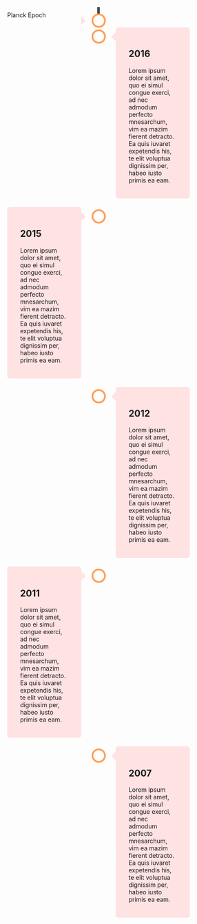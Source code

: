 <style>
div {
    box-sizing: border-box;
}



/* The actual timeline (the vertical ruler) */
.timeline {
    position: relative;
    
    margin: 0 auto;
}

/* Epoch text - rotated */
div.epoch{
   
    position: absolute;    
    left: 50%;
    top: 50px;
    color: #FF9F55;
    z-index: 1;
    -ms-transform: rotate(-90deg); /* IE 9 */
    -webkit-transform: rotate(-90deg); /* Safari 3-8 */
    transform: rotate(-90deg);
}

/* The actual timeline (the vertical ruler) */
.timeline::after {
    content: '';
    position: absolute;
    width: 6px;
    background-color: #4a494a;
    top: 0;
    bottom: 0;
    left: 50%;
    margin-left: -3px;
}

/* Container around content */
.container {
    padding: 10px 40px;
    position: relative;
    background-color: inherit;
    width: 50%;
}

/* The circles on the timeline */
.container::after {
    content: '';
    position: absolute;
    width: 25px;
    height: 25px;
    right: -17px;
    background-color: white;
    border: 4px solid #FF9F55;
    top: 15px;
    border-radius: 50%;
    z-index: 1;
}

/* Place the container to the left */
.left {
    left: 0;
}

/* Place the container to the right */
.right {
    left: 50%;
}

/* Add arrows to the left container (pointing right) */
.left::before {
    content: " ";
    height: 0;
    position: absolute;
    top: 22px;
    width: 0;
    z-index: 1;
    right: 30px;
    border: medium solid white;
    border-width: 10px 0 10px 10px;
    border-color: transparent transparent transparent #ffe2e2;
}

/* Add arrows to the right container (pointing left) */
.right::before {
    content: " ";
    height: 0;
    position: absolute;
    top: 22px;
    width: 0;
    z-index: 1;
    left: 30px;
    border: medium solid white;
    border-width: 10px 10px 10px 0;
    border-color: transparent #ffe2e2 transparent transparent;
}

/* Fix the circle for containers on the right side */
.right::after {
    left: -16px;
}

/* The actual content */
.content {
    padding: 20px 30px;
    background-color: #ffe2e2;
    position: relative;
    border-radius: 6px;
}

/* Media queries - Responsive timeline on screens less than 600px wide */
@media screen and (max-width: 600px) {
  /* Place the timelime to the left */
  .timeline::after {
    left: 31px;
  }
  
  /* Full-width containers */
  .container {
    width: 100%;
    padding-left: 70px;
    padding-right: 25px;
  }
  
  /* Make sure that all arrows are pointing leftwards */
  .container::before {
    left: 60px;
    border: medium solid white;
    border-width: 10px 10px 10px 0;
    border-color: transparent #ffe2e2 transparent transparent;
  }

  /* Make sure all circles are at the same spot */
  .left::after, .right::after {
    left: 15px;
  }
  
  /* Make all right containers behave like the left ones */
  .right {
    left: 0%;
  }
}
</style>


<div class="timeline">
    
  <div class="container left"
        <div class="epoch">
            Planck Epoch
         </div>
  </div>
  <div class="container right">
    <div class="content">
      <h2>2016</h2>
      <p>Lorem ipsum dolor sit amet, quo ei simul congue exerci, ad nec admodum perfecto mnesarchum, vim ea mazim fierent detracto. Ea quis iuvaret expetendis his, te elit voluptua dignissim per, habeo iusto primis ea eam.</p>
    </div>
  </div>
  <div class="container left">
    <div class="content">
      <h2>2015</h2>
      <p>Lorem ipsum dolor sit amet, quo ei simul congue exerci, ad nec admodum perfecto mnesarchum, vim ea mazim fierent detracto. Ea quis iuvaret expetendis his, te elit voluptua dignissim per, habeo iusto primis ea eam.</p>
    </div>
  </div>
  <div class="container right">
    <div class="content">
      <h2>2012</h2>
      <p>Lorem ipsum dolor sit amet, quo ei simul congue exerci, ad nec admodum perfecto mnesarchum, vim ea mazim fierent detracto. Ea quis iuvaret expetendis his, te elit voluptua dignissim per, habeo iusto primis ea eam.</p>
    </div>
  </div>
  <div class="container left">
    <div class="content">
      <h2>2011</h2>
      <p>Lorem ipsum dolor sit amet, quo ei simul congue exerci, ad nec admodum perfecto mnesarchum, vim ea mazim fierent detracto. Ea quis iuvaret expetendis his, te elit voluptua dignissim per, habeo iusto primis ea eam.</p>
    </div>
  </div>
  <div class="container right">
    <div class="content">
      <h2>2007</h2>
      <p>Lorem ipsum dolor sit amet, quo ei simul congue exerci, ad nec admodum perfecto mnesarchum, vim ea mazim fierent detracto. Ea quis iuvaret expetendis his, te elit voluptua dignissim per, habeo iusto primis ea eam.</p>
    </div>
  </div>
</div>
